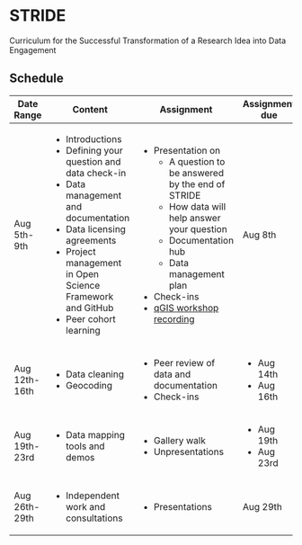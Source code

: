 # STRIDE
Curriculum for the Successful Transformation of a Research Idea into Data Engagement

## Schedule

|Date Range|Content|Assignment|Assignment due|
|--- |---    |---       |---           |
|Aug 5th-9th|<ul><li>Introductions</li><li>Defining your question and data check-in</li><li>Data management and documentation</li> <li>Data licensing agreements</li><li>Project management in Open Science Framework and GitHub</li><li>Peer cohort learning</li></ul>| <ul><li>Presentation on <ul><li>A question to be answered by the end of STRIDE</li><li>How data will help answer your question</li><li>Documentation hub</li><li>Data management plan</li></ul><li>Check-ins</li><li>[qGIS workshop recording](https://www.youtube.com/watch?v=avscRlskV2E)</li></ul>|Aug 8th|
|Aug 12th-16th|<ul><li>Data cleaning</li><li>Geocoding</li>|<ul><li>Peer review of data and documentation</li><li>Check-ins</li></ul>|<ul><li>Aug 14th</li><li>Aug 16th</li></ul>|
  |Aug 19th-23rd|<ul><li>Data mapping tools and demos</li></ul>|<ul><li>Gallery walk</li><li>Unpresentations</li></ul>|<ul><li>Aug 19th</li><li>Aug 23rd</li></ul>|
|Aug 26th-29th|<ul><li>Independent work and consultations</li>|<ul><li>Presentations</li></ul>|Aug 29th|
